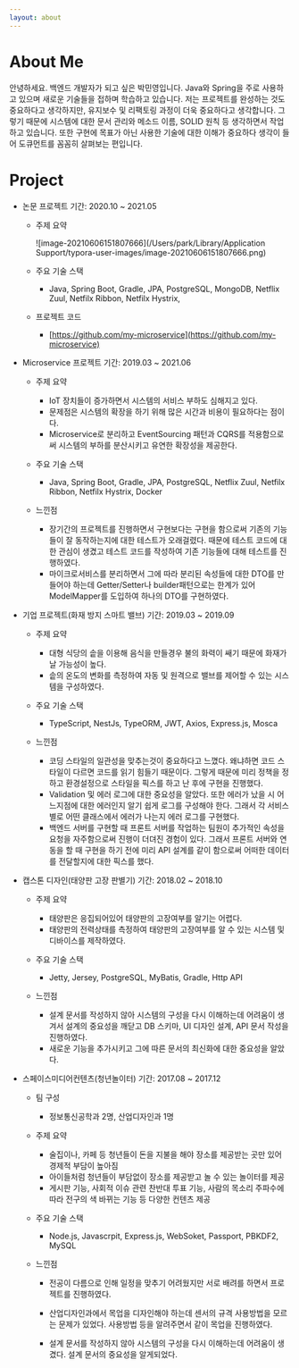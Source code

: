 ```yaml
---
layout: about 
---
```


# About Me

안녕하세요. 백엔드 개발자가 되고 싶은 박민영입니다. Java와 Spring을 주로 사용하고 있으며 새로운 기술들을 접하며 학습하고 있습니다. 저는 프로젝트를 완성하는 것도 중요하다고 생각하지만, 유지보수 및 리팩토링 과정이 더욱 중요하다고 생각합니다.  그렇기 때문에 시스템에 대한 문서 관리와 메소드 이름, SOLID 원칙 등 생각하면서 작업하고 있습니다. 또한 구현에 목표가 아닌 사용한 기술에 대한 이해가 중요하다 생각이 들어 도큐먼트를 꼼꼼히 살펴보는 편입니다.<br/>

# Project

* 논문 프로젝트 기간: 2020.10 ~ 2021.05

  * 주제 요약

    ![image-20210606151807666](/Users/park/Library/Application Support/typora-user-images/image-20210606151807666.png)

  * 주요 기술 스택
    * Java, Spring Boot, Gradle, JPA, PostgreSQL, MongoDB, Netflix Zuul, Netfilx Ribbon, Netfilx Hystrix, 
  * 프로젝트 코드
    * [https://github.com/my-microservice](https://github.com/my-microservice)

* Microservice 프로젝트 기간: 2019.03 ~ 2021.06
  
  * 주제 요약
    * IoT 장치들이 증가하면서 시스템의 서비스 부하도 심해지고 있다.
    * 문제점은 시스템의 확장을 하기 위해 많은 시간과 비용이 필요하다는 점이다.
    * Microservice로 분리하고 EventSourcing 패턴과 CQRS를 적용함으로써 시스템의 부하를 분산시키고 유연한 확장성을 제공한다.
  
  * 주요 기술 스택 
    * Java, Spring Boot, Gradle, JPA, PostgreSQL, Netflix Zuul, Netfilx Ribbon, Netfilx Hystrix, Docker
  * 느낀점
    * 장기간의 프로젝트를 진행하면서 구현보다는 구현을 함으로써 기존의 기능들이 잘 동작하는지에 대한 테스트가 오래걸렸다. 때문에 테스트 코드에 대한 관심이 생겼고 테스트 코드를 작성하여 기존 기능들에 대해 테스트를 진행하였다.
    * 마이크로서비스를 분리하면서 그에 따라 분리된 속성들에 대한 DTO를 만들어야 하는데 Getter/Setter나 builder패턴으로는 한계가 있어 ModelMapper를 도입하여 하나의 DTO를 구현하였다.
  
* 기업 프로젝트(화재 방지 스마트 밸브) 기간: 2019.03 ~ 2019.09

  * 주제 요약
    * 대형 식당의 솥을 이용해 음식을 만들경우 불의 화력이 쌔기 때문에 화재가 날 가능성이 높다.
    * 솥의 온도의 변화를 측정하여 자동 및 원격으로 밸브를 제어할 수 있는 시스템을 구성하였다.

  * 주요 기술 스택 
    * TypeScript, NestJs, TypeORM, JWT, Axios, Express.js, Mosca
  * 느낀점
    * 코딩 스타일의 일관성을 맞추는것이 중요하다고 느꼈다. 왜냐하면 코드 스타일이 다르면 코드를 읽기 힘들기 때문이다. 그렇게 때문에 미리 정책을 정하고 환경설정으로 스타일을 픽스를 하고 난 후에 구현을 진행했다.
    * Validation 및 에러 로그에 대한 중요성을 알았다. 또한 에러가 났을 시 어느지점에 대한 에러인지 알기 쉽게 로그를 구성해야 한다. 그래서 각 서비스별로 어떤 클래스에서 에러가 나는지 에러 로그를 구현했다.
    * 백엔드 서버를 구현할 때 프론트 서버를 작업하는 팀원이 추가적인 속성을 요청을 자주함으로써 진행이 더뎌진 경험이 있다. 그래서 프론트 서버와 연동을 할 때 구현을 하기 전에 미리 API 설계를 같이 함으로써 어떠한 데이터를 전달할지에 대한 픽스를 했다.

* 캡스톤 디자인(태양판 고장 판별기) 기간: 2018.02 ~ 2018.10
  
  * 주제 요약
    * 태양판은 응집되어있어 태양판의 고장여부를 알기는 어렵다.
    * 태양판의 전력상태를 측정하여 태양판의 고장여부를 알 수 있는 시스템 및 디바이스를 제작하였다.
  
  * 주요 기술 스택
    * Jetty, Jersey, PostgreSQL, MyBatis, Gradle, Http API
  * 느낀점 
    * 설계 문서를 작성하지 않아 시스템의 구성을 다시 이해하는데 어려움이 생겨서 설계의 중요성을 깨닫고 DB 스키마, UI 디자인 설계, API 문서 작성을 진행하였다.
    * 새로운 기능을 추가시키고 그에 따른 문서의 최신화에 대한 중요성을 알았다.
  
* 스페이스미디어컨텐츠(청년놀이터) 기간: 2017.08 ~ 2017.12
  
  * 팀 구성
    * 정보통신공학과 2명, 산업디자인과 1명
  
  * 주제 요약
    * 술집이나, 카페 등 청년들이 돈을 지불을 해야 장소를 제공받는 곳만 있어 경제적 부담이 높아짐
    * 아이들처럼 청년들이 부담없이 장소를 제공받고 놀 수 있는 놀이터를 제공
    * 게시판 기능, 사회적 이슈 관련 찬반대 투표 기능, 사람의 목소리 주파수에 따라 전구의 색 바뀌는 기능 등 다양한 컨텐츠 제공
  
  * 주요 기술 스택
    * Node.js, Javascrpit, Express.js, WebSoket, Passport, PBKDF2, MySQL
    
  * 느낀점
  
    * 전공이 다름으로 인해 일정을 맞추기 어려웠지만 서로 배려를 하면서 프로젝트를 진행하였다.
  
    * 산업디자인과에서 목업을 디자인해야 하는데 센서의 규격 사용방법을 모르는 문제가 있었다. 사용방법 등을 알려주면서 같이 목업을 진행하였다.
  
    * 설계 문서를 작성하지 않아 시스템의 구성을 다시 이해하는데 어려움이 생겼다. 설계 문서의 중요성을 알게되었다.
  
      

<br/>

